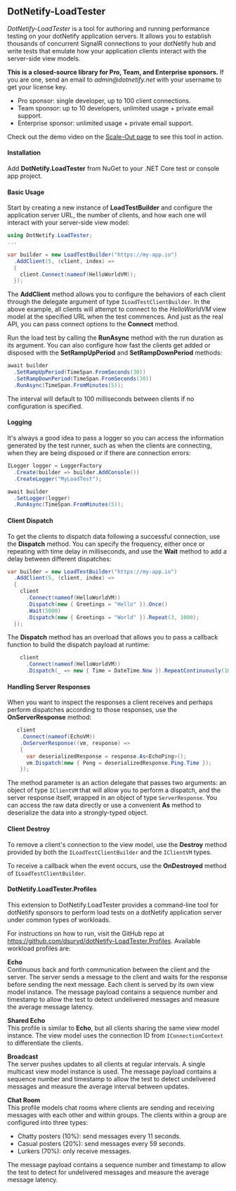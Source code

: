 ## DotNetify-LoadTester

_DotNetify-LoadTester_ is a tool for authoring and running performance testing on your dotNetify application servers. It allows you to establish thousands of concurrent SignalR connections to your dotNetify hub and write tests that emulate how your application clients interact with the server-side view models.

<d-alert info="true">

<b>This is a closed-source library for Pro, Team, and Enterprise sponsors.</b> If you are one, send an email to _admin@dotnetify.net_ with your username to get your license key.

- Pro sponsor: single developer, up to 100 client connections.
- Team sponsor: up to 10 developers, unlimited usage + private email support.
- Enterprise sponsor: unlimited usage + private email support.

</d-alert>

Check out the demo video on the [Scale-Out page](/core/scaleout) to see this tool in action.

#### Installation

Add **DotNetify.LoadTester** from NuGet to your .NET Core test or console app project.

#### Basic Usage

Start by creating a new instance of **LoadTestBuilder** and configure the application server URL, the number of clients, and how each one will interact with your server-side view model:

```csharp
using DotNetify.LoadTester;
...

var builder = new LoadTestBuilder("https://my-app.io")
  .AddClient(5, (client, index) =>
  {
    client.Connect(nameof(HelloWorldVM));
  });
```

The **AddClient** method allows you to configure the behaviors of each client through the delegate argument of type `ILoadTestClientBuilder`. In the above example, all clients will attempt to connect to the _HelloWorldVM_ view model at the specified URL when the test commences. And just as the real API, you can pass connect options to the **Connect** method.

Run the load test by calling the **RunAsync** method with the run duration as its argument. You can also configure how fast the clients get added or disposed with the **SetRampUpPeriod** and **SetRampDownPeriod** methods:

```csharp
await builder
  .SetRampUpPeriod(TimeSpan.FromSeconds(30))
  .SetRampDownPeriod(TimeSpan.FromSeconds(30))
  .RunAsync(TimeSpan.FromMinutes(5));
```

The interval will default to 100 milliseconds between clients if no configuration is specified.

#### Logging

It's always a good idea to pass a logger so you can access the information generated by the test runner, such as when the clients are connecting, when they are being disposed or if there are connection errors:

```csharp
ILogger logger = LoggerFactory
  .Create(builder => builder.AddConsole())
  .CreateLogger("MyLoadTest");

await builder
  .SetLogger(logger)
  .RunAsync(TimeSpan.FromMinutes(5));
```

#### Client Dispatch

To get the clients to dispatch data following a successful connection, use the **Dispatch** method. You can specify the frequency, either once or repeating with time delay in milliseconds, and use the **Wait** method to add a delay between different dispatches:

```csharp
var builder = new LoadTestBuilder("https://my-app.io")
  .AddClient(5, (client, index) =>
  {
    client
      .Connect(nameof(HelloWorldVM))
      .Dispatch(new { Greetings = "Hello" }).Once()
      .Wait(5000)
      .Dispatch(new { Greetings = "World" }).Repeat(3, 1000);
  });
```

The **Dispatch** method has an overload that allows you to pass a callback function to build the dispatch payload at runtime:

```csharp
    client
      .Connect(nameof(HelloWorldVM))
      .Dispatch(_ => new { Time = DateTime.Now }).RepeatContinuously(1000);
```

#### Handling Server Responses

When you want to inspect the responses a client receives and perhaps perform dispatches according to those responses, use the **OnServerResponse** method:

```csharp
   client
    .Connect(nameof(EchoVM))
    .OnServerResponse((vm, response) =>
    {
      var deserializedResponse = response.As<EchoPing>();
      vm.Dispatch(new { Pong = deserializedResponse.Ping.Time });
    });
```

The method parameter is an action delegate that passes two arguments: an object of type `IClientVM` that will allow you to perform a dispatch, and the server response itself, wrapped in an object of type `ServerResponse`. You can access the raw data directly or use a convenient **As** method to deserialize the data into a strongly-typed object.

#### Client Destroy

To remove a client's connection to the view model, use the **Destroy** method provided by both the `ILoadTestClientBuilder` and the `IClientVM` types.

To receive a callback when the event occurs, use the **OnDestroyed** method of `ILoadTestClientBuilder`.

#### DotNetify.LoadTester.Profiles

This extension to DotNetify.LoadTester provides a command-line tool for dotNetify sponsors to perform load tests on a dotNetify application server under common types of workloads.

For instructions on how to run, visit the GitHub repo at https://github.com/dsuryd/dotNetify-LoadTester.Profiles. Available workload profiles are:

<b>Echo</b>
<br/>
Continuous back and forth communication between the client and the server. The server sends a message to the client and waits for the response before sending the next message. Each client is served by its own view model instance. The message payload contains a sequence number and timestamp to allow the test to detect undelivered messages and measure the average message latency.

<b>Shared Echo</b>
<br/>
This profile is similar to **Echo**, but all clients sharing the same view model instance. The view model uses the connection ID from `IConnectionContext` to differentiate the clients.

<b>Broadcast</b>
<br/>
The server pushes updates to all clients at regular intervals. A single multicast view model instance is used. The message payload contains a sequence number and timestamp to allow the test to detect undelivered messages and measure the average interval between updates.

<b>Chat Room</b>
<br/>
This profile models chat rooms where clients are sending and receiving messages with each other and within groups. The clients within a group are configured into three types:

- Chatty posters (10%): send messages every 11 seconds.
- Casual posters (20%): send messages every 59 seconds.
- Lurkers (70%): only receive messages.

The message payload contains a sequence number and timestamp to allow the test to detect for undelivered messages and measure the average message latency.
